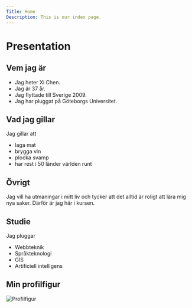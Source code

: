 ```yaml
---
Title: Home
Description: This is our index page.
---
```


<div class="homepage-wrapper">
<h1>Presentation</h1>

<div class="homepage1 homepage-item">
<h2>Vem jag är</h2>
<ul>
<li>Jag heter Xi Chen.</li>
<li>Jag är 37 år. </li>
<li>Jag flyttade till Sverige 2009.</li>
<li>Jag har pluggat på Göteborgs Universitet.</li> 
</ul>
</div>


<div class="homepage2 homepage-item">
<h2>Vad jag gillar</h2>
Jag gillar att
<ul> 
<li>laga mat</li>
<li>brygga vin</li> 
<li>plocka svamp</li> 
<li>har rest i 50 länder världen runt</li>
</ul>
</div>

<div class="homepage3 homepage-item">
<h2>Övrigt</h2>
Jag vill ha utmaningar i mitt liv och tycker att det alltid är roligt att lära mig nya saker. Därför är jag här i kursen.
</div>

<div class="homepage4 homepage-item">
<h2>Studie</h2>
Jag pluggar
<ul> 
<li>Webbteknik</li>
<li>Språkteknologi</li> 
<li>GIS</li> 
<li>Artificiell intelligens</li>
</ul>
</div>

<div class="homepage5">
<h2>Min profilfigur</h2>
<img title='profilfigur' src='image/me.png?co=9' alt='Profilfigur' class="me">
</div>
</div>
